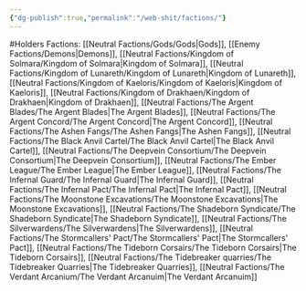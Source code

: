 ```yaml
---
{"dg-publish":true,"permalink":"/web-shit/factions/"}
---
```


#Holders
Factions: 
[[Neutral Factions/Gods/Gods\|Gods]], 
[[Enemy Factions/Demons\|Demons]], 
[[Neutral Factions/Kingdom of Solmara/Kingdom of Solmara\|Kingdom of Solmara]], 
[[Neutral Factions/Kingdom of Lunareth/Kingdom of Lunareth\|Kingdom of Lunareth]],
[[Neutral Factions/Kingdom of Kaeloris/Kingdom of Kaeloris\|Kingdom of Kaeloris]],
[[Neutral Factions/Kingdom of Drakhaen/Kingdom of Drakhaen\|Kingdom of Drakhaen]],
[[Neutral Factions/The Argent Blades/The Argent Blades\|The Argent Blades]],
[[Neutral Factions/The Argent Concord/The Argent Concord\|The Argent Concord]],
[[Neutral Factions/The Ashen Fangs/The Ashen Fangs\|The Ashen Fangs]],
[[Neutral Factions/The Black Anvil Cartel/The Black Anvil Cartel\|The Black Anvil Cartel]],
[[Neutral Factions/The Deepvein Consortium/The Deepvein Consortium\|The Deepvein Consortium]],
[[Neutral Factions/The Ember League/The Ember League\|The Ember League]],
[[Neutral Factions/The Infernal Guard/The Infernal Guard\|The Infernal Guard]],
[[Neutral Factions/The Infernal Pact/The Infernal Pact\|The Infernal Pact]],
[[Neutral Factions/The Moonstone Excavations/The Moonstone Excavations\|The Moonstone Excavations]],
[[Neutral Factions/The Shadeborn Syndicate/The Shadeborn Syndicate\|The Shadeborn Syndicate]],
[[Neutral Factions/The Silverwardens/The Silverwardens\|The Silverwardens]],
[[Neutral Factions/The Stormcallers' Pact/The Stormcallers' Pact\|The Stormcallers' Pact]],
[[Neutral Factions/The Tideborn Corsairs/The Tideborn Corsairs\|The Tideborn Corsairs]],
[[Neutral Factions/The Tidebreaker quarries/The Tidebreaker Quarries\|The Tidebreaker Quarries]],
[[Neutral Factions/The Verdant Arcanium/The Verdant Arcanuim\|The Verdant Arcanuim]]